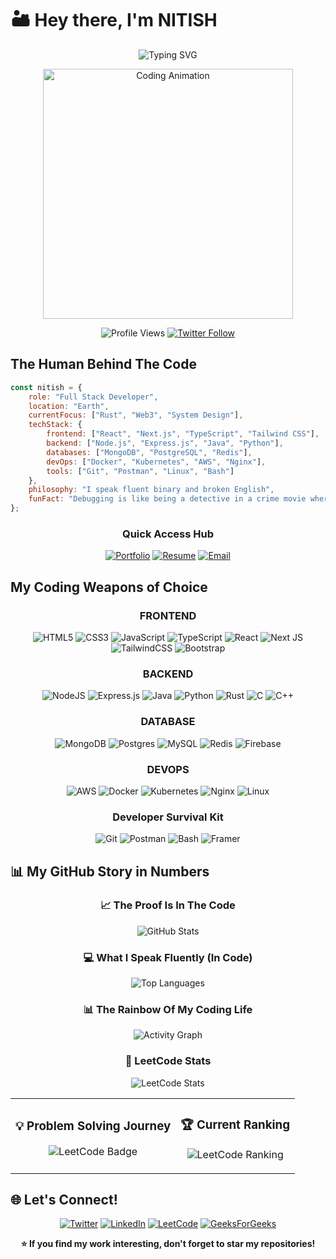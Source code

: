 # 🏜️ Hey there, I'm **NITISH**

<div align="center">
  
  ![Typing SVG](https://readme-typing-svg.herokuapp.com?font=Fira+Code&size=30&duration=3000&pause=1000&color=00D4FF&center=true&vCenter=true&width=600&lines=Full+Stack+Developer;MERN+Stack+Enthusiast;DevOps+Engineer;Rust+%26+Web3+Learner;Problem+Solver)
  
  <img src="https://i.pinimg.com/originals/6e/d5/d1/6ed5d17edc7859c15e4ba8b83186f3c6.gif" alt="Coding Animation" width="400" />
  
  ![Profile Views](https://komarev.com/ghpvc/?username=devlpr-nitish&label=Profile%20Views&color=00d4ff&style=for-the-badge)
  [![Twitter Follow](https://img.shields.io/twitter/follow/devlprnitish?logo=twitter&style=for-the-badge&color=1DA1F2)](https://x.com/devlprnitish)
  
</div>


##  The Human Behind The Code

```javascript
const nitish = {
    role: "Full Stack Developer",
    location: "Earth",
    currentFocus: ["Rust", "Web3", "System Design"],
    techStack: {
        frontend: ["React", "Next.js", "TypeScript", "Tailwind CSS"],
        backend: ["Node.js", "Express.js", "Java", "Python"],
        databases: ["MongoDB", "PostgreSQL", "Redis"],
        devOps: ["Docker", "Kubernetes", "AWS", "Nginx"],
        tools: ["Git", "Postman", "Linux", "Bash"]
    },
    philosophy: "I speak fluent binary and broken English",
    funFact: "Debugging is like being a detective in a crime movie where you're also the murderer 🕵️‍♂️"
};
```

<div align="center">

### Quick Access Hub

[![Portfolio](https://img.shields.io/badge/Portfolio-FF5722?style=for-the-badge&logo=todoist&logoColor=white)](https://devlprnitish-one.vercel.app/)
[![Resume](https://img.shields.io/badge/Resume-4285F4?style=for-the-badge&logo=google-drive&logoColor=white)](https://drive.google.com/file/d/1A0RG78ppWEOz0q8x6E_AO7ZxocIs_Cer/view?usp=sharing)
[![Email](https://img.shields.io/badge/Email-D14836?style=for-the-badge&logo=gmail&logoColor=white)](mailto:devlprnitish@gmail.com)

</div>


##  My Coding Weapons of Choice

<div align="center">

### FRONTEND
![HTML5](https://img.shields.io/badge/html5-%23E34F26.svg?style=for-the-badge&logo=html5&logoColor=white)
![CSS3](https://img.shields.io/badge/css3-%231572B6.svg?style=for-the-badge&logo=css3&logoColor=white)
![JavaScript](https://img.shields.io/badge/javascript-%23323330.svg?style=for-the-badge&logo=javascript&logoColor=%23F7DF1E)
![TypeScript](https://img.shields.io/badge/typescript-%23007ACC.svg?style=for-the-badge&logo=typescript&logoColor=white)
![React](https://img.shields.io/badge/react-%2320232a.svg?style=for-the-badge&logo=react&logoColor=%2361DAFB)
![Next JS](https://img.shields.io/badge/Next-black?style=for-the-badge&logo=next.js&logoColor=white)
![TailwindCSS](https://img.shields.io/badge/tailwindcss-%2338B2AC.svg?style=for-the-badge&logo=tailwind-css&logoColor=white)
![Bootstrap](https://img.shields.io/badge/bootstrap-%23563D7C.svg?style=for-the-badge&logo=bootstrap&logoColor=white)

### BACKEND
![NodeJS](https://img.shields.io/badge/node.js-6DA55F?style=for-the-badge&logo=node.js&logoColor=white)
![Express.js](https://img.shields.io/badge/express.js-%23404d59.svg?style=for-the-badge&logo=express&logoColor=%2361DAFB)
![Java](https://img.shields.io/badge/java-%23ED8B00.svg?style=for-the-badge&logo=java&logoColor=white)
![Python](https://img.shields.io/badge/python-3670A0?style=for-the-badge&logo=python&logoColor=ffdd54)
![Rust](https://img.shields.io/badge/rust-%23000000.svg?style=for-the-badge&logo=rust&logoColor=white)
![C](https://img.shields.io/badge/c-%2300599C.svg?style=for-the-badge&logo=c&logoColor=white)
![C++](https://img.shields.io/badge/c++-%2300599C.svg?style=for-the-badge&logo=c%2B%2B&logoColor=white)

### DATABASE
![MongoDB](https://img.shields.io/badge/MongoDB-%234ea94b.svg?style=for-the-badge&logo=mongodb&logoColor=white)
![Postgres](https://img.shields.io/badge/postgres-%23316192.svg?style=for-the-badge&logo=postgresql&logoColor=white)
![MySQL](https://img.shields.io/badge/mysql-%2300f.svg?style=for-the-badge&logo=mysql&logoColor=white)
![Redis](https://img.shields.io/badge/redis-%23DD0031.svg?style=for-the-badge&logo=redis&logoColor=white)
![Firebase](https://img.shields.io/badge/Firebase-039BE5?style=for-the-badge&logo=Firebase&logoColor=white)

### DEVOPS
![AWS](https://img.shields.io/badge/AWS-%23FF9900.svg?style=for-the-badge&logo=amazon-aws&logoColor=white)
![Docker](https://img.shields.io/badge/docker-%230db7ed.svg?style=for-the-badge&logo=docker&logoColor=white)
![Kubernetes](https://img.shields.io/badge/kubernetes-%23326ce5.svg?style=for-the-badge&logo=kubernetes&logoColor=white)
![Nginx](https://img.shields.io/badge/nginx-%23009639.svg?style=for-the-badge&logo=nginx&logoColor=white)
![Linux](https://img.shields.io/badge/Linux-FCC624?style=for-the-badge&logo=linux&logoColor=black)

### Developer Survival Kit
![Git](https://img.shields.io/badge/git-%23F05033.svg?style=for-the-badge&logo=git&logoColor=white)
![Postman](https://img.shields.io/badge/Postman-FF6C37?style=for-the-badge&logo=postman&logoColor=white)
![Bash](https://img.shields.io/badge/bash-%23121011.svg?style=for-the-badge&logo=gnu-bash&logoColor=white)
![Framer](https://img.shields.io/badge/Framer-black?style=for-the-badge&logo=framer&logoColor=blue)

</div>




## 📊 My GitHub Story in Numbers

<div align="center">

### 📈 The Proof Is In The Code
![GitHub Stats](https://github-readme-stats.vercel.app/api?username=devlpr-nitish&show_icons=true&theme=tokyonight&hide_border=true&bg_color=0D1117)

### 💻 What I Speak Fluently (In Code)
![Top Languages](https://github-readme-stats.vercel.app/api/top-langs/?username=devlpr-nitish&layout=compact&theme=tokyonight&hide_border=true&bg_color=0D1117)

### 📊 The Rainbow Of My Coding Life
![Activity Graph](https://github-readme-activity-graph.vercel.app/graph?username=devlpr-nitish&bg_color=0d1117&color=00d4ff&line=00d4ff&point=ffffff&area=true&hide_border=true)

### 🧩 LeetCode Stats
<div align="center">
  
![LeetCode Stats](https://leetcode.card.workers.dev/devlprnitish?theme=dark&font=baloo&extension=null)

</div>

<table align="center">
<tr>
<td align="center">

### 💡 Problem Solving Journey
![LeetCode Badge](https://img.shields.io/badge/dynamic/json?style=for-the-badge&labelColor=black&color=%23ffa116&label=Solved&query=solvedOverTotal&url=https%3A%2F%2Fleetcode-badge.vercel.app%2Fapi%2Fusers%2Fdevlprnitish&logo=leetcode&logoColor=yellow)

</td>
<td align="center">

### 🏆 Current Ranking
![LeetCode Ranking](https://img.shields.io/badge/dynamic/json?style=for-the-badge&labelColor=black&color=%23ffa116&label=Ranking&query=ranking&url=https%3A%2F%2Fleetcode-badge.vercel.app%2Fapi%2Fusers%2Fdevlprnitish&logo=leetcode&logoColor=yellow)

</td>
</tr>
</table>

</div>


## 🌐 Let's Connect!

<div align="center">

[![Twitter](https://img.shields.io/badge/Twitter-%231DA1F2.svg?style=for-the-badge&logo=Twitter&logoColor=white)](https://twitter.com/devlprnitish)
[![LinkedIn](https://img.shields.io/badge/linkedin-%230077B5.svg?style=for-the-badge&logo=linkedin&logoColor=white)](https://linkedin.com/in/devlpr-nitish)
[![LeetCode](https://img.shields.io/badge/LeetCode-000000?style=for-the-badge&logo=LeetCode&logoColor=#d16c06)](https://leetcode.com/devlprnitish)
[![GeeksForGeeks](https://img.shields.io/badge/GeeksforGeeks-gray?style=for-the-badge&logo=geeksforgeeks&logoColor=35914c)](https://auth.geeksforgeeks.org/user/devlprnitish)

</div>


<div align="center">
  
**⭐ If you find my work interesting, don't forget to star my repositories!**

</div>


